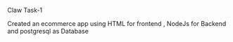 
Claw Task-1

Created an ecommerce app using HTML for frontend , NodeJs for Backend and postgresql as Database





























